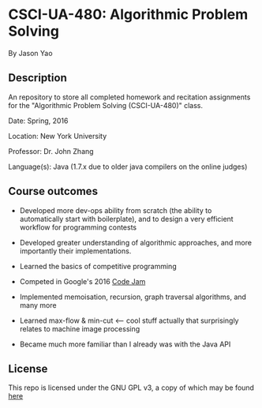 # CSCI-UA-480: Algorithmic Problem Solving
By Jason Yao

## Description
An repository to store all completed homework and recitation assignments for the
"Algorithmic Problem Solving (CSCI-UA-480)" class.

Date: Spring, 2016

Location: New York University

Professor: Dr. John Zhang

Language(s): Java (1.7.x due to older java compilers on the online judges)

## Course outcomes
- Developed more dev-ops ability from scratch (the ability to automatically start with boilerplate),
and to design a very efficient workflow for programming contests

- Developed greater understanding of algorithmic approaches, and more importantly their implementations.

- Learned the basics of competitive programming

- Competed in Google's 2016 [Code Jam](https://code.google.com/codejam)

- Implemented memoisation, recursion, graph traversal algorithms, and many more

- Learned max-flow & min-cut <-- cool stuff actually that surprisingly relates to machine image processing

- Became much more familiar than I already was with the Java API

## License
This repo is licensed under the GNU GPL v3, a copy of which may be found [here](LICENSE)

